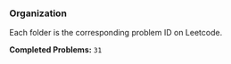 ### Organization

Each folder is the corresponding problem ID on Leetcode.

**Completed Problems:** `31`
